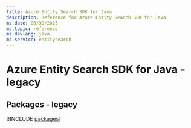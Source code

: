 ```yaml
---
title: Azure Entity Search SDK for Java
description: Reference for Azure Entity Search SDK for Java
ms.date: 06/30/2025
ms.topic: reference
ms.devlang: java
ms.service: entitysearch
---
```

# Azure Entity Search SDK for Java - legacy
## Packages - legacy
[!INCLUDE [packages](entity-search-index.md)]
